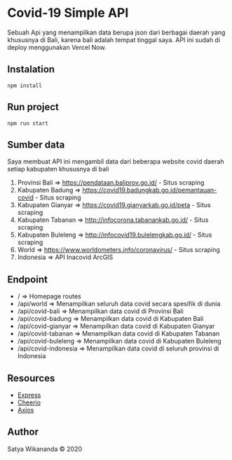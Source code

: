 # Covid-19 Simple API

Sebuah Api yang menampilkan data berupa json dari berbagai daerah yang khususnya di Bali, karena bali adalah tempat tinggal saya. API ini sudah di deploy menggunakan Vercel Now.

## Instalation

```
npm install
```

## Run project

```
npm run start
```

## Sumber data

Saya membuat API ini mengambil data dari beberapa website covid daerah setiap kabupaten khususnya di bali

1. Provinsi Bali => https://pendataan.baliprov.go.id/ - Situs scraping
2. Kabupaten Badung => https://covid19.badungkab.go.id/pemantauan-covid - Situs scraping
3. Kabupaten Gianyar => https://covid19.gianyarkab.go.id/peta - Situs scraping
4. Kabupaten Tabanan => http://infocorona.tabanankab.go.id/ - Situs scraping
5. Kabupaten Buleleng => http://infocovid19.bulelengkab.go.id/ - Situs scraping
6. World => https://www.worldometers.info/coronavirus/ - Situs scraping
7. Indonesia => API Inacovid ArcGIS

## Endpoint

- / => Homepage routes
- /api/world => Menampilkan seluruh data covid secara spesifik di dunia
- /api/covid-bali => Menampilkan data covid di Provinsi Bali
- /api/covid-badung => Menampilkan data covid di Kabupaten Bali
- /api/covid-gianyar => Menampilkan data covid di Kabupaten Gianyar
- /api/covid-tabanan => Menampilkan data covid di Kabupaten Tabanan
- /api/covid-buleleng => Menampilkan data covid di Kabupaten Buleleng
- /api/covid-indonesia => Menampilkan data covid di seluruh provinsi di Indonesia

## Resources

- [Express](https://github.com/expressjs/express)
- [Cheerio](https://github.com/cheeriojs/cheerio)
- [Axios](https://github.com/axios/axios)

## Author

Satya Wikananda &copy; 2020
